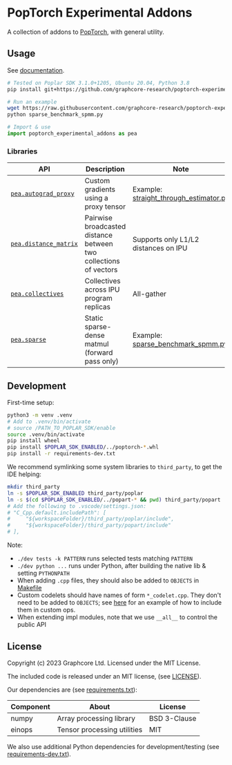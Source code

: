 # PopTorch Experimental Addons

A collection of addons to [PopTorch](https://github.com/graphcore/poptorch), with general utility.


## Usage

See [documentation](https://graphcore-research.github.io/poptorch-experimental-addons).

```bash
# Tested on Poplar SDK 3.1.0+1205, Ubuntu 20.04, Python 3.8
pip install git+https://github.com/graphcore-research/poptorch-experimental-addons

# Run an example
wget https://raw.githubusercontent.com/graphcore-research/poptorch-experimental-addons/main/examples/sparse_benchmark_spmm.py
python sparse_benchmark_spmm.py
```

```python
# Import & use
import poptorch_experimental_addons as pea
```

### Libraries

| API | Description | Note |
| --- | --- | --- |
| [`pea.autograd_proxy`](https://graphcore-research.github.io/poptorch-experimental-addons/index.html#poptorch_experimental_addons.autograd_proxy) | Custom gradients using a proxy tensor | Example: [straight_through_estimator.py](examples/straight_through_estimator.py) |
| [`pea.distance_matrix`](https://graphcore-research.github.io/poptorch-experimental-addons/index.html#poptorch_experimental_addons.distance_matrix) | Pairwise broadcasted distance between two collections of vectors | Supports only L1/L2 distances on IPU |
| [`pea.collectives`](https://graphcore-research.github.io/poptorch-experimental-addons/collectives.html) | Collectives across IPU program replicas | All-gather |
| [`pea.sparse`](https://graphcore-research.github.io/poptorch-experimental-addons/sparse.html) | Static sparse-dense matmul (forward pass only) | Example: [sparse_benchmark_spmm.py](examples/sparse_benchmark_spmm.py) |


## Development

First-time setup:

```bash
python3 -m venv .venv
# Add to .venv/bin/activate
# source /PATH_TO_POPLAR_SDK/enable
source .venv/bin/activate
pip install wheel
pip install $POPLAR_SDK_ENABLED/../poptorch-*.whl
pip install -r requirements-dev.txt
```

We recommend symlinking some system libraries to `third_party`, to get the IDE helping:

```bash
mkdir third_party
ln -s $POPLAR_SDK_ENABLED third_party/poplar
ln -s $(cd $POPLAR_SDK_ENABLED/../popart-* && pwd) third_party/popart
# Add the following to .vscode/settings.json:
# "C_Cpp.default.includePath": [
#     "${workspaceFolder}/third_party/poplar/include",
#     "${workspaceFolder}/third_party/popart/include"
# ],
```

Note:

 - `./dev tests -k PATTERN` runs selected tests matching `PATTERN`
 - `./dev python ...` runs under Python, after building the native lib & setting `PYTHONPATH`
 - When adding `.cpp` files, they should also be added to `OBJECTS` in [Makefile](Makefile)
 - Custom codelets should have names of form `*_codelet.cpp`. They don't need to be added to `OBJECTS`; see
 [here](poptorch_experimental_addons/cpp/distance_matrix.cpp#L440) for an example of how to include them in custom ops.
 - When extending impl modules, note that we use `__all__` to control the public API


## License

Copyright (c) 2023 Graphcore Ltd. Licensed under the MIT License.

The included code is released under an MIT license, (see [LICENSE](LICENSE)).

Our dependencies are (see [requirements.txt](requirements.txt)):

| Component | About | License |
| --- | --- | --- |
| numpy | Array processing library | BSD 3-Clause |
| einops | Tensor processing utilities | MIT |

We also use additional Python dependencies for development/testing (see [requirements-dev.txt](requirements-dev.txt)).
